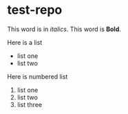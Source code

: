 # test-repo

This word is in *italics*.
This word is **Bold**.

Here is a list
- list one
- list two 

Here is numbered list
1. list one
2. list two 
18. list three

